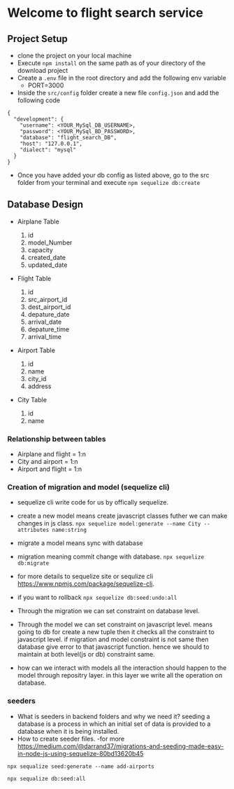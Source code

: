 # Welcome to flight search service

## Project Setup
- clone the project on your local machine
- Execute `npm install` on the same path as of your directory of the download project
- Create a `.env` file in the root directory and add the following env variable
	- PORT=3000
- Inside the `src/config` folder create a new file `config.json` and add the following code
```
{
  "development": {
    "username": <YOUR_MySql_DB_USERNAME>,
    "password": <YOUR_MySql_BD_PASSWORD>,
    "database": "flight_search_DB",
    "host": "127.0.0.1",
    "dialect": "mysql"
  }
}
```
- Once you have added your db config as listed above, go to the src folder from your terminal and execute 
  `npm sequelize db:create`

## Database Design
  - Airplane Table
    1. id
    2. model_Number
    3. capacity
    4. created_date
    5. updated_date

  - Flight Table
    1. id
    2. src_airport_id
    3. dest_airport_id
    4. depature_date
    5. arrival_date
    6. depature_time
    7. arrival_time

  - Airport Table
    1. id
    2. name
    3. city_id
    4. address

  - City Table
    1. id
    2. name

### Relationship between tables 
- Airplane and flight = 1:n
- City and airport = 1:n
- Airport and flight = 1:n

### Creation of migration and model (sequelize cli)
- sequelize cli write code for us by offically sequelize.
- create a new model means create javascript classes futher we can make changes in js class.
  `npx sequelize model:generate --name City --attributes name:string`
- migrate a model means sync with database 
- migration meaning commit change with database.
  `npx sequelize db:migrate`
- for more details to sequelize site or sequlize cli https://www.npmjs.com/package/sequelize-cli.
- if you want to rollback
  `npx sequelize db:seed:undo:all`

- Through the migration we can set constraint on database level.

- Through the model we can set constraint on javascript level.
  means going to db for create a new tuple then it checks all the constraint to javascript level. if migration and model constraint is not same then database give error to that javascript function. hence we should to maintain at both level(js or db) constraint same.

- how can we interact with models
  all the interaction should happen to the model through repositry layer.
  in this layer we write all the operation on database.

### seeders
  - What is seeders in backend folders and why we need it?
    seeding a database is a process in which an initial set of data is provided to a database when it is being installed.
  - How to create seeder files.
  -for more https://medium.com/@darrand37/migrations-and-seeding-made-easy-in-node-js-using-sequelize-80bd13620b45

  ```npx sequalize seed:generate --name add-airports```
  
  ```npx sequalize db:seed:all```
  